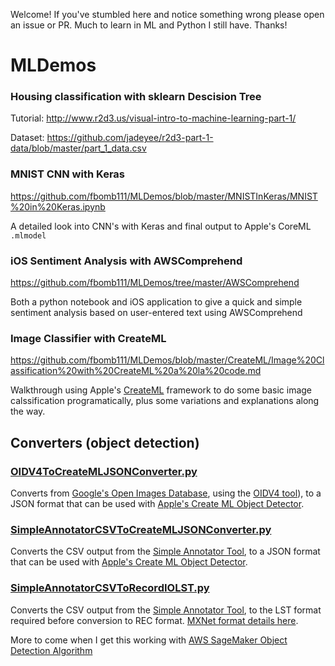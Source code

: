 Welcome!  If you've stumbled here and notice something wrong please open an issue or PR.  Much to learn in ML and Python I still have.  Thanks!

# MLDemos

### Housing classification with sklearn Descision Tree

Tutorial: http://www.r2d3.us/visual-intro-to-machine-learning-part-1/

Dataset: https://github.com/jadeyee/r2d3-part-1-data/blob/master/part_1_data.csv


### MNIST CNN with Keras

https://github.com/fbomb111/MLDemos/blob/master/MNISTInKeras/MNIST%20in%20Keras.ipynb

A detailed look into CNN's with Keras and final output to Apple's CoreML `.mlmodel`


### iOS Sentiment Analysis with AWSComprehend

https://github.com/fbomb111/MLDemos/tree/master/AWSComprehend

Both a python notebook and iOS application to give a quick and simple sentiment analysis based on user-entered text using AWSComprehend


### Image Classifier with CreateML

https://github.com/fbomb111/MLDemos/blob/master/CreateML/Image%20Classification%20with%20CreateML%20a%20la%20code.md

Walkthrough using Apple's [CreateML](https://developer.apple.com/documentation/createml) framework to do some basic image calssification programatically, plus some variations and explanations along the way.


## Converters (object detection)


### [OIDV4ToCreateMLJSONConverter.py](https://github.com/fbomb111/MLDemos/blob/master/Converters/OIDV4ToCreateMLJSONConverter.py)

Converts from [Google's Open Images Database](https://storage.googleapis.com/openimages/web/index.html), using the [OIDV4 tool](https://github.com/EscVM/OIDv4_ToolKit)), to a JSON format that can be used with [Apple's Create ML Object Detector](https://developer.apple.com/documentation/createml/mlobjectdetector/datasource).

### [SimpleAnnotatorCSVToCreateMLJSONConverter.py](https://github.com/fbomb111/MLDemos/blob/master/Converters/SimpleAnnotatorCSVToCreateMLJSONConverter.py)

Converts the CSV output from the [Simple Annotator Tool](https://github.com/sgp715/simple_image_annotator), to a JSON format that can be used with [Apple's Create ML Object Detector](https://developer.apple.com/documentation/createml/mlobjectdetector/datasource).

### [SimpleAnnotatorCSVToRecordIOLST.py](https://github.com/fbomb111/MLDemos/blob/master/Converters/SimpleAnnotatorCSVToRecordIOLST.py)

Converts the CSV output from the [Simple Annotator Tool](https://github.com/sgp715/simple_image_annotator), to the LST format required before conversion to REC format. [MXNet format details here](https://mxnet.apache.org/api/python/image/image.html#image-iterator-for-object-detection). 

More to come when I get this working with [AWS SageMaker Object Detection Algorithm](https://docs.aws.amazon.com/sagemaker/latest/dg/object-detection.html)

